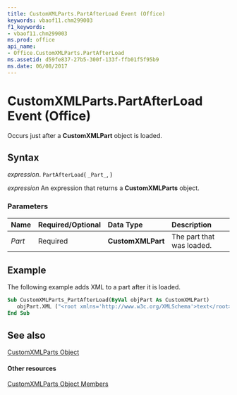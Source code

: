 ```yaml
---
title: CustomXMLParts.PartAfterLoad Event (Office)
keywords: vbaof11.chm299003
f1_keywords:
- vbaof11.chm299003
ms.prod: office
api_name:
- Office.CustomXMLParts.PartAfterLoad
ms.assetid: d59fe837-27b5-300f-133f-ffb01f5f95b9
ms.date: 06/08/2017
---
```



# CustomXMLParts.PartAfterLoad Event (Office)

Occurs just after a  **CustomXMLPart** object is loaded.


## Syntax

 _expression_. `PartAfterLoad`( `_Part_`, )

 _expression_ An expression that returns a **CustomXMLParts** object.


### Parameters



|**Name**|**Required/Optional**|**Data Type**|**Description**|
|:-----|:-----|:-----|:-----|
| _Part_|Required|**CustomXMLPart**|The part that was loaded.|

## Example

The following example adds XML to a part after it is loaded.


```vb
Sub CustomXMLParts_PartAfterLoad(ByVal objPart As CustomXMLPart) 
   objPart.XML ("<root xmlns='http://www.w3c.org/XMLSchema'>text</root>") 
End Sub
```


## See also


[CustomXMLParts Object](customxmlparts-object-office.md)
#### Other resources


[CustomXMLParts Object Members](customxmlparts-members-office.md)

